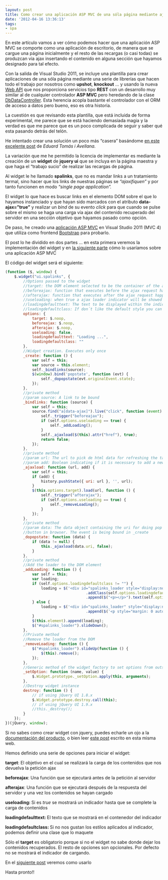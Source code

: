 ```yaml
---
layout: post
title: Como crear una aplicación ASP MVC de una sóla página mediante ajax (parte 1)
date: '2012-04-16 13:36:13'
tags:
- spa
---
```



En este artículo vamos a ver cómo podemos hacer que una aplicación ASP MVC se comporte como una aplicación de escritorio, de manera que se cargue una página inicialmente y el resto de las recargas (o casi todas) se produzcan via ajax insertando el contenido en alguna sección que hayamos designado para tal efecto.

Con la salida de Visual Studio 2011, se incluye una plantilla para crear aplicaciones de una sóla página mediante una serie de librerías que hacen todo el trabajo por nosotros como **upshot**, **knockout** … y usando la nueva [ Web API](http://www.asp.net/web-api "Web Api") que nos proporciona servicios tipo **REST** con un desarrollo muy similar al de cualquier controlador **ASP MVC** pero heredando de la clase [DbDataController](http://msdn.microsoft.com/en-us/library/hh833861%28v=vs.108%29.aspx "La clase DbDataController"). Esta herencia acopla bastante el controlador con el ORM de acceso a datos pero bueno, eso es otra historia.

La cuestión es que revisando esta plantilla, que está incluida de forma experimental, me parece que se está haciendo demasiada magia y la verdad es que me parece que es un poco complicada de seguir y saber qué esta pasando detrás del telón.

He intentado crear una solución un poco más “casera” basándome [en este excelente post](http://geeks.ms/blogs/etomas/archive/2011/10/08/aplicaciones-quot-de-una-sola-p-225-gina-con-html5-y-asp-net-mvc.aspx "Aplicaciones de una sóla página") de *Eduard Tomás i Avellana.*

La variación que me he permitido la licencia de implementar es mediante la creación de un **widget** de **jquery ui** que se incluya en la página maestra y que haga el “trabajo sucio” de realizar las recargas de página.

Al widget le he llamado **spalinks**, que no es mandar links a un tratamiento termal, sino hacer que los links de nuestras páginas se *“ajaxifiquen”* y por tanto funcionen en modo *“single page application”.*

El widget lo que hace es buscar links en el elemento DOM sobre el que lo hayamos instanciado y que hayan sido marcados con el atributo **data-ajax=”true”** y realizar un *bind* de su evento *click* para que cuando se pulse sobre el mismo se haga una carga vía ajax del contenido recuperado del servidor en una sección objetivo que hayamos pasado como opción.

De paso, he creado una [aplicación ASP MVC](http://mvcspaapplication.apphb.com/ "Aplicacion de ejemplo") en Visual Studio 2011 (MVC 4) que utiliza como frontend [Bootstrap](http://twitter.github.com/bootstrap/ "Bootstrap") para probarlo.

El post lo he dividido en dos partes … en esta primera veremos la implementación del widget y en [la siguiente parte](../../../Post/GetPostByCode/como_crear_una_aplicacion_ASP_MVC_de_una_s%C3%B3la_p%C3%A1gina_mediante_ajax_parte_2 "Como crear una aplicacion ajax ASP MVC. Parte 2") cómo lo usaríamos sobre una aplicación ASP MVC

El código del widget será el siguiente:

```javascript
(function ($, window) {
    $.widget("ui.spalinks", {
        //Options passed to the widget
        //target: the DOM element selected to be the container of the ajax updates
        //beforeajax: function that executes before the ajax request happens
        //afterajax: function that executes after the ajax request happens
        //useloading: when true a ajax loader indicator will be showed
        //loadingdefaulttext: The text to be displayed within the indicator container
        //loadingdefaultclass: If don´t like the default style you can define a class and pass it to the widget
        options: {
            target: $.noop,
            beforeajax: $.noop,
            afterajax: $.noop,
            useloading: false,
            loadingdefaulttext: "Loading ...",
            loadingdefaultclass: ""
        },
        //Widget creation. Executes only once
        _create: function () {
            var self = this;
            var source = this.element;
            self._bindlinks(source);
            $(window).bind('popstate', function (evt) {
                self._dopopstate(evt.originalEvent.state);
            });
        },
        //private method
        //param source: A link to be bound
        _bindlinks: function (source) {
            var self = this;
            source.find("a[data-ajax]").live("click", function (event) {
                self._trigger("beforeajax");
                if (self.options.useloading == true) {
                    self._addLoading();
                }
                self._ajaxload($(this).attr("href"), true);
                return false;
            });
        },
        //private method
        //param url: The url to pick de html data for refreshing the target container
        //param add: Boolean indicating if it is necessary to add a new url to the history object
        _ajaxload: function (url, add) {
            var self = this;
            if (add) {
                history.pushState({ uri: url }, '', url);
            }
            $(this.options.target).load(url, function () {
                self._trigger("afterajax");
                if (self.options.useloading == true) {
                    self._removeLoading();
                }
            });
        },
        //private method
        //param data: The data object containing the uri for doing pop when pressing back
        //button in browser. The event is being bound in _create
        _dopopstate: function (data) {
            if (data != null) {
                this._ajaxload(data.uri, false);
            }
        },
        //private method
        //Add the loader to the DOM element
        _addLoading: function () {
            var self = this;
            var loading;
            if (self.options.loadingdefaultclass != "") {
                loading = $('<div id="spalinks_loader style="display:none"></div>')
									.addClass(self.options.loadingdefaultclass)
									.append($("<p></p>").text(self.options.loadingdefaulttext));
            } else {
                loading = $('<div id="spalinks_loader" style="display:none; position: fixed; top: 0; left: 0; z-index: 5000; font-size: 150%; width:100%;"></div>')
									.append($('<p style="margin: 0 auto; text-align:center; background-color: #7BB33D; color: white; font-weight:bold; font-size:15px; padding: 6px; width:22%; -moz-border-radius: 0 0 5px 5px; border-radius: 0 0 5px 5px; -moz-box-shadow: 0 1px 15px #7BB33D; -webkit-box-shadow: 0 1px 15px #7BB33D; box-shadow: 0 1px 15px #7BB33D;"></p>').text(this.options.loadingdefaulttext));
            }
            $(this.element).append(loading);
            $("#spalinks_loader").slideDown();
        },
        //Private method
        //Remove the loader from the DOM
        _removeLoading: function () {
            $("#spalinks_loader").slideUp(function () {
                $(this).remove();
            });
        },
        //Generic method of the widget factory to set options from outside the widget
        _setOption: function (name, value) {
            $.Widget.prototype._setOption.apply(this, arguments);
        },
        //Destroy widget instance
        destroy: function () {
            // if using jQuery UI 1.8.x
            $.Widget.prototype.destroy.call(this);
            // if using jQuery UI 1.9.x
            //this._destroy();
        }
    });
})(jQuery, window);
```

Si no sabes como crear widget con jquery, puedes echarle un ojo a la [documentación del producto](http://wiki.jqueryui.com/w/page/12138135/Widget%20factory "jquery widget factory"), o bien leer [este post](../../../Post/GetPostByCode/creando_widgets_con_jquery "Creando widget con jquery") escrito en esta misma web.

Hemos definido una serie de opciones para iniciar el widget:

<p><strong>target</strong>: El objetivo en el cual se realizará la carga de los contenidos que nos devuelva la petición ajax</p>
<p><strong>beforeajax</strong>: Una función que se ejecutará antes de la petición al servidor</p>
<p><strong>afterajax</strong>: Una función que se ejecutará después de la respuesta del servidor y una vez los contenidos se hayan cargado</p>
<p><strong>useloading: </strong>Si es <em>true </em>se mostrará un indicador hasta que se complete la carga de contenidos<strong></strong></p>
<p><strong>loadingdefaulttext: </strong>El texto que se mostrará en el contenedor del indicador<strong></strong></p>
<p><strong>loadingdefaultclass: </strong>Si no nos gustan los estilos aplicados al indicador, podemos definir una clase que lo maquete</p>

Sólo el **target** es obligatorio porque si no el widget no sabe donde dejar los contenidos recuperados. El resto de opciones son opcionales. Por defecto no se mostrará el indicador de cargando.

En el [siguiente post](../../../Post/GetPostByCode/como_crear_una_aplicacion_ASP_MVC_de_una_s%C3%B3la_p%C3%A1gina_mediante_ajax_parte_2 "Como crear una aplicacion ajax ASP MVC. Parte 2") veremos como usarlo

Hasta pronto!!

